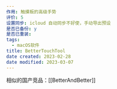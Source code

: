 ```yaml
---
作用: 触摸板的高级手势
评价: 5
设置同步: icloud 自动同步不好使，手动导出预设
是否已备份: y
是否已重装:
tags:
  - macOS软件
title: BetterTouchTool
date created: 2023-02-28
date modified: 2023-03-07
---
```


相似的国产竞品：[[BetterAndBetter]]
